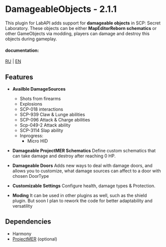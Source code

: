 # DamageableObjects - 2.1.1

This plugin for LabAPI adds support for **damageable objects** in SCP: Secret Laboratory.
These objects can be either **MapEditorReborn schematics** or other GameObjects via modding,
players can damage and destroy this objects during gameplay.

#### documentation:

[RU](https://github.com/enjoyer-cs/Enjoyer.DamageableObjects/tree/master/.github/docs/ru/Configuring.md)
| [EN](https://github.com/enjoyer-cs/Enjoyer.DamageableObjects/tree/master/.github/docs/en/Configuring.md)

## Features

- **Availble DamageSources**
  - Shots from firearms
  - Explosions
  - SCP-018 interactions
  - SCP-939 Claw & Lunge abilities
  - SCP-096 Attack & Charge abilities
  - Scp-049-2 Attack ability
  - SCP-3114 Slap ability
  - Inprogress:
    - Micro HID

- **Damageable ProjectMER Schematics**
  Define custom schematics that can take damage and destroy after reaching 0 HP.

- **Damageable Doors**
  Adds new ways to deal with damage doors, and allows you to customize, what damage sources can affect to a door with chosen DoorType

- **Customizable Settings**
  Configure health, damage types & Protection.

- **Moding**
  It can be used in other plugins as well, such as the shield plugin. But soon I plan to rework the code for better adaptability and versatility

## Dependencies
- Harmony
- [ProjectMER](https://github.com/Michal78900/ProjectMER) (optional)
